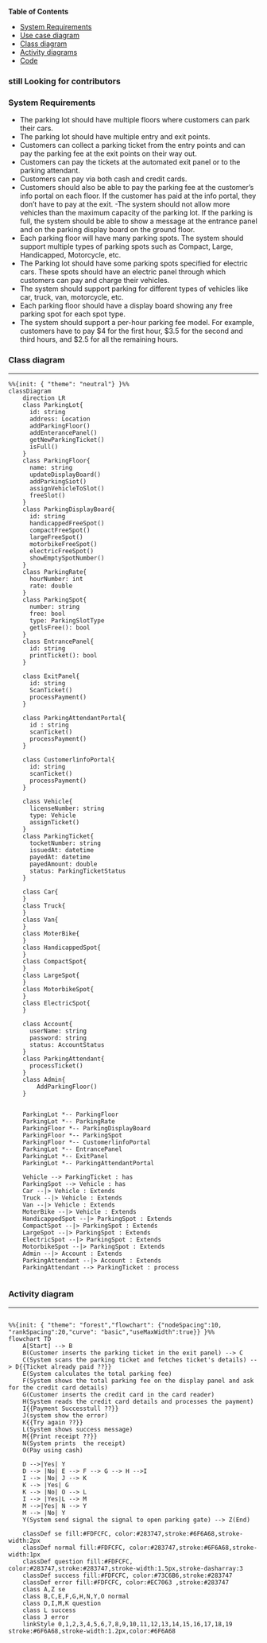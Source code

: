 
**Table of Contents**

- [System Requirements](https://github.com/piyushmani/object-oriented-design-python/tree/main/Library%20Management%20System#system-requirements)
- [Use case diagram](https://github.com/piyushmani/object-oriented-design-python/tree/main/Library%20Management%20System#use-case-diagram)
- [Class diagram](https://github.com/piyushmani/object-oriented-design-python/tree/main/Library%20Management%20System#class-diagram)
- [Activity diagrams](https://github.com/piyushmani/object-oriented-design-python/tree/main/Library%20Management%20System#activity-diagrams)
- [Code](https://github.com/piyushmani/object-oriented-design-python/tree/main/Library%20Management%20System#code)

### still Looking for contributors

### System Requirements
- The parking lot should have multiple floors where customers can park their cars.
- The parking lot should have multiple entry and exit points.
- Customers can collect a parking ticket from the entry points and can pay the parking fee at the exit points on their way out.
- Customers can pay the tickets at the automated exit panel or to the parking attendant.
- Customers can pay via both cash and credit cards.
- Customers should also be able to pay the parking fee at the customer’s info portal on each floor. If the customer has paid at the info portal, they don’t have to pay at the exit.
-The system should not allow more vehicles than the maximum capacity of the parking lot. If the parking is full, the system should be able to show a message at the entrance panel and on the parking display board on the ground floor.
- Each parking floor will have many parking spots. The system should support multiple types of parking spots such as Compact, Large, Handicapped, Motorcycle, etc.
- The Parking lot should have some parking spots specified for electric cars. These spots should have an electric panel through which customers can pay and charge their vehicles.
- The system should support parking for different types of vehicles like car, truck, van, motorcycle, etc.
- Each parking floor should have a display board showing any free parking spot for each spot type.
- The system should support a per-hour parking fee model. For example, customers have to pay $4 for the first hour, $3.5 for the second and third hours, and $2.5 for all the remaining hours.

### Class diagram
------------

```mermaid
%%{init: { "theme": "neutral"} }%%
classDiagram
    direction LR
    class ParkingLot{
      id: string
      address: Location
      addParkingFloor()
      addEnterancePanel()
      getNewParkingTicket()
      isFull() 
    }
    class ParkingFloor{
      name: string
      updateDisplayBoard()
      addParkingSiot()
      assignVehicleToSlot()
      freeSlot()
    }
    class ParkingDisplayBoard{
      id: string
      handicappedFreeSpot()
      compactFreeSpot()
      largeFreeSpot()
      motorbikeFreeSpot()
      electricFreeSpot()
      showEmptySpotNumber()
    }
    class ParkingRate{
      hourNumber: int 
      rate: double
    }
    class ParkingSpot{
      number: string
      free: bool
      type: ParkingSlotType
      getlsFree(): bool
    }
    class EntrancePanel{
      id: string
      printTicket(): bool
    }

    class ExitPanel{
      id: string
      ScanTicket()
      processPayment()
    }

    class ParkingAttendantPortal{
      id : string
      scanTicket()
      processPayment()
    }

    class CustomerlinfoPortal{
      id: string
      scanTicket()
      processPayment()
    }

    class Vehicle{
      licenseNumber: string
      type: Vehicle 
      assignTicket()
    }
    class ParkingTicket{
      tocketNumber: string
      issuedAt: datetime
      payedAt: datetime
      payedAmount: double
      status: ParkingTicketStatus
    }

    class Car{
    }
    class Truck{
    }
    class Van{
    }
    class MoterBike{
    }
    class HandicappedSpot{
    }
    class CompactSpot{
    }
    class LargeSpot{
    }
    class MotorbikeSpot{
    }
    class ElectricSpot{
    }

    class Account{
      userName: string
      password: string
      status: AccountStatus
    }
    class ParkingAttendant{
      processTicket()
    }
    class Admin{
        AddParkingFloor()
    }


    ParkingLot *-- ParkingFloor
    ParkingLot *-- ParkingRate
    ParkingFloor *-- ParkingDisplayBoard 
    ParkingFloor *-- ParkingSpot
    ParkingFloor *-- CustomerlinfoPortal 
    ParkingLot *-- EntrancePanel 
    ParkingLot *-- ExitPanel 
    ParkingLot *-- ParkingAttendantPortal

    Vehicle --> ParkingTicket : has
    ParkingSpot --> Vehicle : has
    Car --|> Vehicle : Extends
    Truck --|> Vehicle : Extends
    Van --|> Vehicle : Extends
    MoterBike --|> Vehicle : Extends
    HandicappedSpot --|> ParkingSpot : Extends
    CompactSpot --|> ParkingSpot : Extends
    LargeSpot --|> ParkingSpot : Extends
    ElectricSpot --|> ParkingSpot : Extends
    MotorbikeSpot --|> ParkingSpot : Extends
    Admin --|> Account : Extends
    ParkingAttendant --|> Account : Extends
    ParkingAttendant --> ParkingTicket : process
            
```


### Activity diagram
------------
```mermaid

%%{init: { "theme": "forest","flowchart": {"nodeSpacing":10, "rankSpacing":20,"curve": "basic","useMaxWidth":true}} }%%
flowchart TD
    A[Start] --> B
    B(Customer inserts the parking ticket in the exit panel) --> C
    C(System scans the parking ticket and fetches ticket's details) --> D{{Ticket already paid ??}}
    E(System calculates the total parking fee)
    F(System shows the total parking fee on the display panel and ask for the credit card details)
    G(Customer inserts the credit card in the card reader)
    H(System reads the credit card details and processes the payment)
    I{{Payment Successtull ??}}
    J(system show the error)
    K{{Try again ??}}
    L(System shows success message)
    M{{Print receipt ??}}
    N(System prints  the receipt)
    O(Pay using cash)

    D -->|Yes| Y
    D --> |No| E --> F --> G --> H -->I
    I --> |No| J --> K
    K --> |Yes| G
    K --> |No| O --> L
    I --> |Yes|L --> M
    M -->|Yes| N --> Y
    M --> |No| Y
    Y(System send signal the signal to open parking gate) --> Z(End)
    
    classDef se fill:#FDFCFC, color:#283747,stroke:#6F6A68,stroke-width:2px
    classDef normal fill:#FDFCFC, color:#283747,stroke:#6F6A68,stroke-width:1px
    classDef question fill:#FDFCFC, color:#283747,stroke:#283747,stroke-width:1.5px,stroke-dasharray:3
    classDef success fill:#FDFCFC, color:#73C6B6,stroke:#283747
    classDef error fill:#FDFCFC, color:#EC7063 ,stroke:#283747
    class A,Z se
    class B,C,E,F,G,H,N,Y,O normal
    class D,I,M,K question
    class L success
    class J error
    linkStyle 0,1,2,3,4,5,6,7,8,9,10,11,12,13,14,15,16,17,18,19 stroke:#6F6A68,stroke-width:1.2px,color:#6F6A68
 
 ```
    
